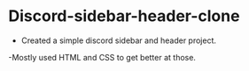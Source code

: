 # Discord-sidebar-header-clone

- Created a simple discord sidebar and header project.

-Mostly used HTML and CSS to get better at those.
